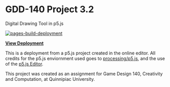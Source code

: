 # GDD-140 Project 3.2
Digital Drawing Tool in p5.js

[![pages-build-deployment](https://github.com/LittleTealeaf/GDD-140-Project-3.2/actions/workflows/pages/pages-build-deployment/badge.svg)](https://github.com/LittleTealeaf/GDD-140-Project-3.2/actions/workflows/pages/pages-build-deployment)

[**View Deployment**](https://littletealeaf.github.io/GDD-140-Project-3.2/)

This is a deployment from a p5.js project created in the online editor. All credits for the p5.js enviornment used goes to [processing/p5.js](https://github.com/processing/p5.js), and the use of the [p5.js Editor](https://editor.p5js.org/).

This project was created as an assignment for Game Design 140, Creativity and Computation, at Quinnipiac University.

